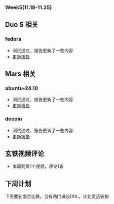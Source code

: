 ### Week5(11.18-11.25)

## Duo S 相关
### fedora
  - 测试通过，报告更新了一些内容
  - [更新报告](https://github.com/Gekyume777/support-matrix/tree/dev/Duo_S/Fedora)
  
## Mars 相关
### ubuntu-24.10
  - 测试通过，报告更新了一些内容
  - [更新报告](https://github.com/Gekyume777/support-matrix/tree/main/Mars/Ubuntu)
### deepin
  - 测试通过，报告更新了一些内容
  - [更新报告](https://github.com/Gekyume777/support-matrix/tree/dev/Mars/Deepin)
     
## 玄铁视频评论
  - 本周观看1个视频，评论1条
  
## 下周计划
下周要到南京比赛，且有两门课设DDL，计划灵活安排

